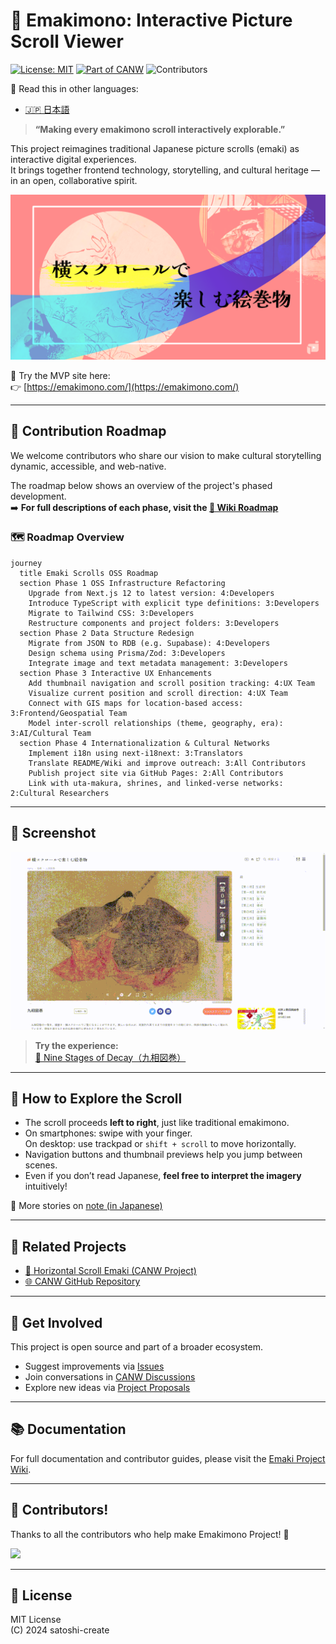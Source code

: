 # 🎐 Emakimono: Interactive Picture Scroll Viewer

[![License: MIT](https://img.shields.io/badge/License-MIT-green.svg)](./LICENSE)
[![Part of CANW](https://img.shields.io/badge/CANW-ecosystem-blueviolet)](https://github.com/satoshi-create/complexity-and-network-webdesign)
![Contributors](https://img.shields.io/github/contributors/satoshi-create/emakimono-next?color=brightgreen)

📘 Read this in other languages:

- [🇯🇵 日本語](./README_ja.md)

> **“Making every emakimono scroll interactively explorable.”**

This project reimagines traditional Japanese picture scrolls (emaki) as interactive digital experiences.  
It brings together frontend technology, storytelling, and cultural heritage — in an open, collaborative spirit.


[![Emaki Screenshot](./public/hero-img.png)](https://emakimono.com/)


🌟 Try the MVP site here:  
👉 [https://emakimono.com/](https://emakimono.com/)

---

## 🧭 Contribution Roadmap

We welcome contributors who share our vision to make cultural storytelling dynamic, accessible, and web-native.

The roadmap below shows an overview of the project's phased development.  
➡️ **For full descriptions of each phase, visit the [📍 Wiki Roadmap](https://github.com/satoshi-create/emakimono-next/wiki/Contribution-Roadmap)**

### 🗺 Roadmap Overview

```mermaid
journey
  title Emaki Scrolls OSS Roadmap
  section Phase 1 OSS Infrastructure Refactoring
    Upgrade from Next.js 12 to latest version: 4:Developers
    Introduce TypeScript with explicit type definitions: 3:Developers
    Migrate to Tailwind CSS: 3:Developers
    Restructure components and project folders: 3:Developers
  section Phase 2 Data Structure Redesign
    Migrate from JSON to RDB (e.g. Supabase): 4:Developers
    Design schema using Prisma/Zod: 3:Developers
    Integrate image and text metadata management: 3:Developers
  section Phase 3 Interactive UX Enhancements
    Add thumbnail navigation and scroll position tracking: 4:UX Team
    Visualize current position and scroll direction: 4:UX Team
    Connect with GIS maps for location-based access: 3:Frontend/Geospatial Team
    Model inter-scroll relationships (theme, geography, era): 3:AI/Cultural Team
  section Phase 4 Internationalization & Cultural Networks
    Implement i18n using next-i18next: 3:Translators
    Translate README/Wiki and improve outreach: 3:All Contributors
    Publish project site via GitHub Pages: 2:All Contributors
    Link with uta-makura, shrines, and linked-verse networks: 2:Cultural Researchers

```

---

## 🎨 Screenshot

[![Screenshot](./public/demo_kusouzu.gif)](https://emakimono.com/en)

> **Try the experience:**  
[📜 Nine Stages of Decay（九相図巻）](https://emakimono.com/kusouzumaki)

---

## 🧭 How to Explore the Scroll

- The scroll proceeds **left to right**, just like traditional emakimono.
- On smartphones: swipe with your finger.  
  On desktop: use trackpad or `shift + scroll` to move horizontally.
- Navigation buttons and thumbnail previews help you jump between scenes.
- Even if you don’t read Japanese, **feel free to interpret the imagery** intuitively!

📝 More stories on [note (in Japanese)](https://note.com/enjoy_emakimono/n/n449f765b4876)

---


## 🧠 Related Projects

- [📜 Horizontal Scroll Emaki (CANW Project)](https://github.com/satoshi-create/complexity-and-network-webdesign/tree/main/projects/horizontal-scroll-emaki)
- [🌐 CANW GitHub Repository](https://github.com/satoshi-create/complexity-and-network-webdesign)

---


## 💬 Get Involved

This project is open source and part of a broader ecosystem.

- Suggest improvements via [Issues](../../issues)
- Join conversations in [CANW Discussions](https://github.com/satoshi-create/complexity-and-network-webdesign/discussions)
- Explore new ideas via [Project Proposals](https://github.com/satoshi-create/complexity-and-network-webdesign/discussions/categories/-proposals)
  
---
## 📚 Documentation

For full documentation and contributor guides, please visit the [Emaki Project Wiki](https://github.com/satoshi-create/emakimono-next/wiki).

---
## 🌟 Contributors!

Thanks to all the contributors who help make Emakimono Project! 🌱

<a href="https://github.com/satoshi-create/emakimono-next/contributors">
  <img src="https://contrib.rocks/image?repo=satoshi-create/emakimono-next" />
</a>

---

## 📘 License

MIT License  
(C) 2024 satoshi-create
